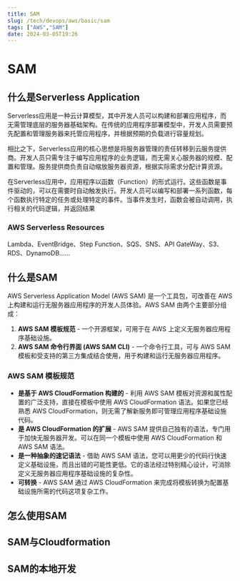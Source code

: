```yaml
---
title: SAM
slug: /tech/devops/aws/basic/sam
tags: ["AWS","SAM"]
date: 2024-03-05T19:26
---
```

# SAM

## 什么是Serverless Application

​	Serverless应用是一种云计算模型，其中开发人员可以构建和部署应用程序，而无需管理底层的服务器基础架构。在传统的应用程序部署模型中，开发人员需要预先配置和管理服务器来托管应用程序，并根据预期的负载进行容量规划。

​	相比之下，Serverless应用的核心思想是将服务器管理的责任转移到云服务提供商。开发人员只需专注于编写应用程序的业务逻辑，而无需关心服务器的规模、配置和管理。服务提供商负责自动缩放服务器资源，根据实际需求分配计算资源。

​	在Serverless应用中，应用程序以函数（Function）的形式运行。这些函数是事件驱动的，可以在需要时自动触发执行。开发人员可以编写和部署一系列函数，每个函数执行特定的任务或处理特定的事件。当事件发生时，函数会被自动调用，执行相关的代码逻辑，并返回结果

### AWS Serverless Resources

Lambda、EventBridge、Step Function、SQS、SNS、API GateWay、S3、RDS、DynamoDB......

## 什么是SAM

AWS Serverless Application Model (AWS SAM) 是一个工具包，可改善在 AWS 上构建和运行无服务器应用程序的开发人员体验。AWS SAM 由两个主要部分组成：

1. **AWS SAM 模板规范** - 一个开源框架，可用于在 AWS 上定义无服务器应用程序基础设施。
2. **AWS SAM 命令行界面 (AWS SAM CLI)** - 一个命令行工具，可与 AWS SAM 模板和受支持的第三方集成结合使用，用于构建和运行无服务器应用程序。

### AWS SAM 模板规范

- **是基于 AWS CloudFormation 构建的** - 利用 AWS SAM 模板对资源和属性配置的广泛支持，直接在模板中使用 AWS CloudFormation 语法。如果您已经熟悉 AWS CloudFormation，则无需了解新服务即可管理应用程序基础设施代码。
- **是 AWS CloudFormation 的扩展** - AWS SAM 提供自己独有的语法，专门用于加快无服务器开发。可以在同一个模板中使用 AWS CloudFormation 和 AWS SAM 语法。
- **是一种抽象的速记语法** - 借助 AWS SAM 语法，您可以用更少的代码行快速定义基础设施，而且出错的可能性更低。它的语法经过特别精心设计，可消除定义无服务器应用程序基础设施的复杂性。
- **可转换** - AWS SAM 通过 AWS CloudFormation 来完成将模板转换为配置基础设施所需的代码这项复杂工作。

## 怎么使用SAM



## SAM与Cloudformation

## SAM的本地开发

